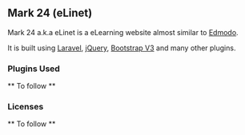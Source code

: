  ## Mark 24 (eLinet)

 Mark 24 a.k.a eLinet is a eLearning website almost similar to [Edmodo](http://edmodo.com).

 It is built using [Laravel](http://laravel.com), [jQuery](http://jquery.com), [Bootstrap V3](http://getbootstrap.com) and many other plugins.

 ### Plugins Used
** To follow **

 ### Licenses
 ** To follow **
